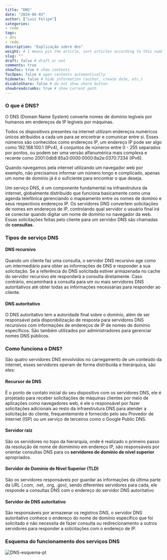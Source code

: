 ```yaml
---
title: "DNS"
date: "2024-06-03"
author: ["Luiz Felipe"]
categories: 
- rede
tags: 
- dns
- rede
description: "Explicação sobre dns"
weight: # 1 means pin the article, sort articles according to this number
slug: ""
draft: false # draft or not
comments: true
showToc: true # show contents
TocOpen: false # open contents automantically
hidemeta: false # hide information (author, create date, etc.)
disableShare: false	# do not show share button
showbreadcrumbs: true # show current path
---
```




### O que é DNS?
O DNS (Domain Name System) converte nomes de domínio legíveis por humanos em endereços de IP legíveis por máquinas.


Todos os dispositivos presentes na internet utilizam endereços numéricos únicos atribuidos a cada um para se encontrar e comunicar entre si. Esses números são conhecidos como endereços IP, um endereço IP pode ser algo como 192.168.100.1 (IPv4), 4 conjuntos de números entre 0 - 255 separados por pontos, ou podem ser uma versão alfanumérica mais complexa e recente como 2001:0db8:85a3:0000:0000:8a2e:0370:7334 (IPv6).


Quando navegamos pela internet utilizando um navegador web por exemplo, não precisamos informar um número longo e complicado, apenas um nome de domínio já é o suficiente para encontrar o que deseja.


Um serviço DNS, é um componente fundamental na infraestrutura da internet, globalmente distribuído que funciona basicamente como uma agenda telefônica gerenciando o mapeamento entre os nomes de domínio e seus respectivos endereços IP. Os servidores DNS convertem solicitações de nomes em endereços de IP, controlando qual servidor o usuário final irá se conectar quando digitar um nome de domínio no navegador da web. Essas solicitações feitas pelo cliente para um servidor DNS são chamadas de **consultas**.


### Tipos de serviço DNS

#### DNS recursivo

Quando um cliente faz uma consulta, o servidor DNS recursivo age como um intermediário para obter as informações de DNS e responder a sua solicitação. Se a referência do DNS solicitada estiver armazenada no cache do servidor recursivo ele responderá a consulta diretamente. Caso contrário, encaminhará a consulta para um ou mais servidores DNS autoritativos até obter todas as informações necessárias para responder ao cliente.

#### DNS autoritativo

O DNS autoritativo tem a autoridade final sobre o domínio, além de ser responsável pela disponibilização de resposta para servidores DNS recursivos com informações de endereços de IP de nomes de domínio específicos. São também utilizados por administradores para gerenciar nomes DNS públicos.


### Como funciona o DNS?

São quatro servidores DNS envolvidos no carregamento de um conteúdo da internet, esses servidores operam de forma distribuída e hierárquica, são eles:

#### Recursor de DNS

É o ponto de contato inicial do seu dispositivo com os servidores DNS, ele é projetado para receber solicitações de máquinas clientes por meio de aplicações como navegadores web, é ele o responsável por fazer solicitações adicionais ao resto da infraestrutura DNS para atender a solicitação do cliente, frequentemente é fornecido pelo seu Provedor de Internet (ISP) ou um serviço de terceiros como o Google Public DNS.

#### Servidor raiz

São os servidores no topo da hierarquia, onde é realizado o primeiro passo da resolução de nome de domíminio em endereço IP, são responsáveis por orientar consultas DNS para os **servidores de domínio de nível superior** apropriados.

#### Servidor de Domínio de Nível Superior (TLD)

São os servidores responsáveis por guardar as informações da última parte da URL (.com, .net, .org, .gov), sendo diferentes servidores para cada, ele responde a consultas DNS com o endereço do servidor DNS autoritativo

#### Servidor de DNS autoritativo

São responsáveis por armazenar os registros DNS, o servidor DNS autoritativo conhece o endereço do nome de domínio específico que foi solicitado e não necessita de fazer consulta ou redirecionamento a outros servidores para responder a solicitações com o endereço de IP.


### Esquema do funcionamento dos serviços DNS

![DNS-esquema-pt](lfelipeee.github.io/hugo-site/static/imagens/dns-pt.png)